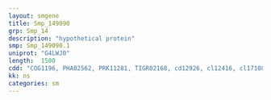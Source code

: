 ```yaml
---
layout: smgene
title: Smp_149090
grp: Smp_14
description: "hypothetical protein"
smp: Smp_149090.1
uniprot: "G4LWJ0"
length:  1500
cdd: "COG1196, PHA02562, PRK11281, TIGR02168, cd12926, cl12416, cl17108, cl17972, pfam08614, pfam10828, smart00502"
kk: ns
categories: sm
---
```

